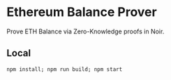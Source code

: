 # Ethereum Balance Prover

Prove ETH Balance via Zero-Knowledge proofs in Noir.

## Local
`npm install; npm run build; npm start`